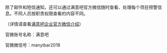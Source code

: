 除了邮件和短信通知，还可以通过满意吧官方微信随时查看、处理每个项目预警信息。不同人员按职责权限查看的内容不同。

（详情请查看[满意吧企业官方微信介绍](/man-yi-ba-qi-ye-guan-fang-wei-xin.md)）

官微账号名称：满意吧

官微微信号：manyibar2018

